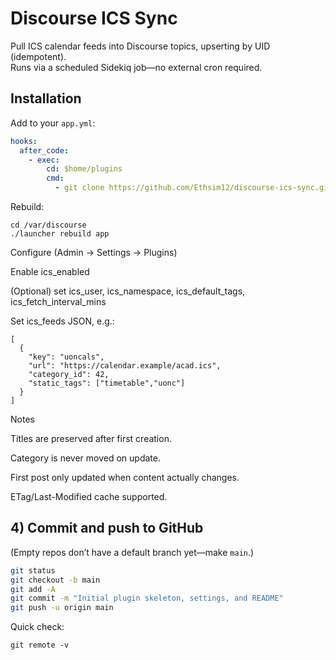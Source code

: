 # Discourse ICS Sync

Pull ICS calendar feeds into Discourse topics, upserting by UID (idempotent).  
Runs via a scheduled Sidekiq job—no external cron required.

## Installation

Add to your `app.yml`:
```yaml
hooks:
  after_code:
    - exec:
        cd: $home/plugins
        cmd:
          - git clone https://github.com/Ethsim12/discourse-ics-sync.git
```

Rebuild:

```
cd /var/discourse
./launcher rebuild app
```

Configure (Admin → Settings → Plugins)

Enable ics_enabled

(Optional) set ics_user, ics_namespace, ics_default_tags, ics_fetch_interval_mins

Set ics_feeds JSON, e.g.:

```
[
  {
    "key": "uoncals",
    "url": "https://calendar.example/acad.ics",
    "category_id": 42,
    "static_tags": ["timetable","uonc"]
  }
]
```

Notes

Titles are preserved after first creation.

Category is never moved on update.

First post only updated when content actually changes.

ETag/Last-Modified cache supported.


## 4) Commit and push to GitHub
(Empty repos don’t have a default branch yet—make `main`.)

```bash
git status
git checkout -b main
git add -A
git commit -m "Initial plugin skeleton, settings, and README"
git push -u origin main
```

Quick check:

```
git remote -v
```


